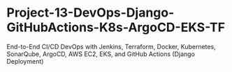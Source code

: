 # Project-13-DevOps-Django-GitHubActions-K8s-ArgoCD-EKS-TF
End-to-End CI/CD DevOps with Jenkins, Terraform, Docker, Kubernetes, SonarQube, ArgoCD, AWS EC2, EKS, and GitHub Actions (Django Deployment)
